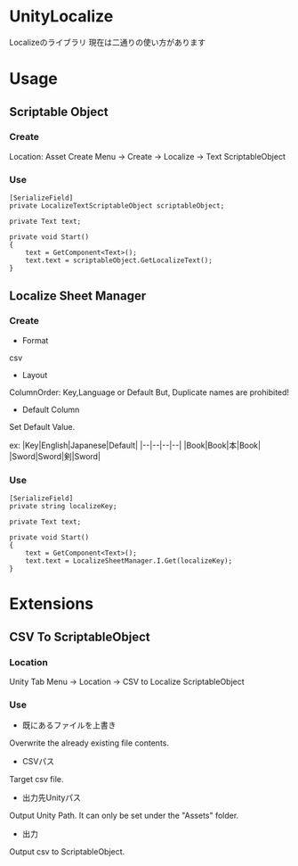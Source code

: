 # UnityLocalize
Localizeのライブラリ
現在は二通りの使い方があります

# Usage

## Scriptable Object

### Create
Location: Asset Create Menu -> Create -> Localize -> Text ScriptableObject

### Use
```
[SerializeField]
private LocalizeTextScriptableObject scriptableObject;

private Text text;

private void Start()
{
    text = GetComponent<Text>();
    text.text = scriptableObject.GetLocalizeText();
}
```

### 

## Localize Sheet Manager

### Create
* Format

csv

* Layout

ColumnOrder: Key,Language or Default 
But, Duplicate names are prohibited! 
 
* Default Column 

Set Default Value. 
 
ex: 
|Key|English|Japanese|Default|
|--|--|--|--|
|Book|Book|本|Book|
|Sword|Sword|剣|Sword|

### Use
```
[SerializeField]
private string localizeKey;

private Text text;

private void Start()
{
    text = GetComponent<Text>();
    text.text = LocalizeSheetManager.I.Get(localizeKey);
}
```

# Extensions

## CSV To ScriptableObject

### Location
Unity Tab Menu -> Location -> CSV to Localize ScriptableObject

### Use
* 既にあるファイルを上書き 

Overwrite the already existing file contents.

* CSVパス

Target csv file.

* 出力先Unityパス

Output Unity Path.
It can only be set under the "Assets" folder.

* 出力

Output csv to ScriptableObject.
